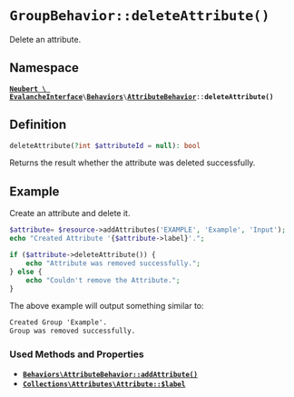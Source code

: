 # `GroupBehavior::deleteAttribute()`

Delete an attribute.

## Namespace

[**`Neubert \ EvalancheInterface`**](../../index.md)`\`[**`Behaviors`**](../../index.md#behaviors)`\`[**`AttributeBehavior`**](../AttributeBehavior.md)`::`**`deleteAttribute()`**

## Definition

```php
deleteAttribute(?int $attributeId = null): bool
```

Returns the result whether the attribute was deleted successfully.

## Example

Create an attribute and delete it.

```php
$attribute= $resource->addAttributes('EXAMPLE', 'Example', 'Input');
echo "Created Attribute '{$attribute->label}'.";

if ($attribute->deleteAttribute()) {
    echo "Attribute was removed successfully.";
} else {
    echo "Couldn't remove the Attribute.";
}
```

The above example will output something similar to:

```txt
Created Group 'Example'.
Group was removed successfully.
```

### Used Methods and Properties
- [**`Behaviors\AttributeBehavior::addAttribute()`**](addAttribute.md)
- [**`Collections\Attributes\Attribute::$label`**](#)
